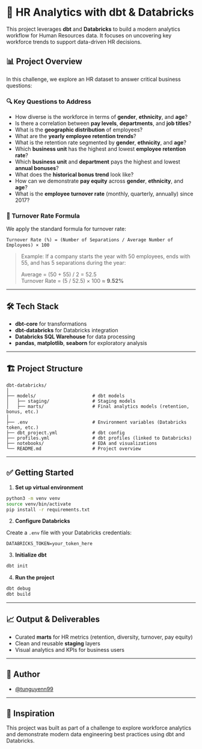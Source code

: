 
# 🧠 HR Analytics with dbt & Databricks

This project leverages **dbt** and **Databricks** to build a modern analytics workflow for Human Resources data. It focuses on uncovering key workforce trends to support data-driven HR decisions.

## 📊 Project Overview

In this challenge, we explore an HR dataset to answer critical business questions:

### 🔍 Key Questions to Address

- How diverse is the workforce in terms of **gender**, **ethnicity**, and **age**?
- Is there a correlation between **pay levels**, **departments**, and **job titles**?
- What is the **geographic distribution** of employees?
- What are the **yearly employee retention trends**?
- What is the retention rate segmented by **gender**, **ethnicity**, and **age**?
- Which **business unit** has the highest and lowest **employee retention rate**?
- Which **business unit** and **department** pays the highest and lowest **annual bonuses**?
- What does the **historical bonus trend** look like?
- How can we demonstrate **pay equity** across **gender**, **ethnicity**, and **age**?
- What is the **employee turnover rate** (monthly, quarterly, annually) since 2017?

### 📌 Turnover Rate Formula

We apply the standard formula for turnover rate:

```
Turnover Rate (%) = (Number of Separations / Average Number of Employees) × 100
```

> Example: If a company starts the year with 50 employees, ends with 55, and has 5 separations during the year:
>
> Average = (50 + 55) / 2 = 52.5  
> Turnover Rate = (5 / 52.5) × 100 ≈ **9.52%**

---

## 🛠️ Tech Stack

- **dbt-core** for transformations
- **dbt-databricks** for Databricks integration
- **Databricks SQL Warehouse** for data processing
- **pandas**, **matplotlib**, **seaborn** for exploratory analysis

---

## 🏗️ Project Structure

```
dbt-databricks/
│
├── models/                     # dbt models
│   ├── staging/                # Staging models
│   ├── marts/                  # Final analytics models (retention, bonus, etc.)
│
├── .env                        # Environment variables (Databricks token, etc.)
├── dbt_project.yml             # dbt config
├── profiles.yml                # dbt profiles (linked to Databricks)
├── notebooks/                  # EDA and visualizations
└── README.md                   # Project overview
```

---

## ✅ Getting Started

1. **Set up virtual environment**

```bash
python3 -m venv venv
source venv/bin/activate
pip install -r requirements.txt
```

2. **Configure Databricks**

Create a `.env` file with your Databricks credentials:

```env
DATABRICKS_TOKEN=your_token_here
```

3. **Initialize dbt**

```bash
dbt init
```

4. **Run the project**

```bash
dbt debug
dbt build
```

---

## 📈 Output & Deliverables

- Curated **marts** for HR metrics (retention, diversity, turnover, pay equity)
- Clean and reusable **staging** layers
- Visual analytics and KPIs for business users

---

## 👤 Author

- [@tunguyenn99](https://github.com/tunguyenn99)

---

## 🧠 Inspiration

This project was built as part of a challenge to explore workforce analytics and demonstrate modern data engineering best practices using dbt and Databricks.
